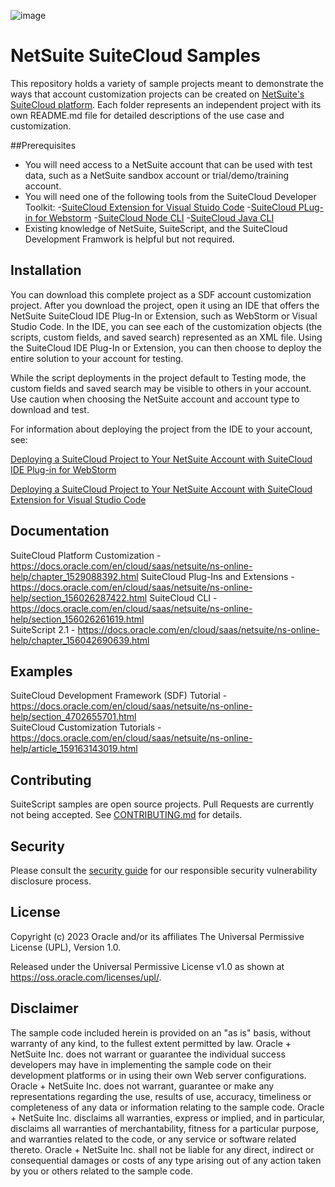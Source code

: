 ![image](https://user-images.githubusercontent.com/52827300/220511950-34c148c4-b8f8-452e-b01d-201070f0cd0a.png)

# NetSuite SuiteCloud Samples

This repository holds a variety of sample projects meant to demonstrate the ways that account customization projects can be created on [NetSuite's SuiteCloud platform](https://www.netsuite.com/portal/platform.shtml). Each folder represents an independent project with its own README.md file for detailed descriptions of the use case and customization.  

##Prerequisites
- You will need access to a NetSuite account that can be used with test data, such as a NetSuite sandbox account or trial/demo/training account.
- You will need one of the following tools from the SuiteCloud Developer Toolkit: 
  -[SuiteCloud Extension for Visual Stuido Code](https://docs.oracle.com/en/cloud/saas/netsuite/ns-online-help/article_159223155621.html) 
  -[SuiteCloud PLug-in for Webstorm](https://docs.oracle.com/en/cloud/saas/netsuite/ns-online-help/section_1529431804.html) 
  -[SuiteCloud Node CLI](https://github.com/oracle/netsuite-suitecloud-sdk) 
  -[SuiteCloud Java CLI](https://github.com/oracle/netsuite-suitecloud-sdk) 
- Existing knowledge of NetSuite, SuiteScript, and the SuiteCloud Development Framwork is helpful but not required.

## Installation

You can download this complete project as a SDF account customization project. After you download the project, open it using an IDE that offers the NetSuite SuiteCloud IDE Plug-In or Extension, such as WebStorm or Visual Studio Code. In the IDE, you can see each of the customization objects (the scripts, custom fields, and saved search) represented as an XML file. Using the SuiteCloud IDE Plug-In or Extension, you can then choose to deploy the entire solution to your account for testing.

While the script deployments in the project default to Testing mode, the custom fields and saved search may be visible to others in your account. Use caution when choosing the NetSuite account and account type to download and test.


For information about deploying the project from the IDE to your account, see:

[Deploying a SuiteCloud Project to Your NetSuite Account with SuiteCloud IDE Plug-in for WebStorm](https://docs.oracle.com/en/cloud/saas/netsuite/ns-online-help/section_1539789992.html)

[Deploying a SuiteCloud Project to Your NetSuite Account with SuiteCloud Extension for Visual Studio Code](https://docs.oracle.com/en/cloud/saas/netsuite/ns-online-help/section_160147342366.html)

## Documentation

SuiteCloud Platform Customization - https://docs.oracle.com/en/cloud/saas/netsuite/ns-online-help/chapter_1529088392.html
SuiteCloud Plug-Ins and Extensions  - https://docs.oracle.com/en/cloud/saas/netsuite/ns-online-help/section_156026287422.html
SuiteCloud CLI - https://docs.oracle.com/en/cloud/saas/netsuite/ns-online-help/section_156026261619.html  
SuiteScript 2.1 - https://docs.oracle.com/en/cloud/saas/netsuite/ns-online-help/chapter_156042690639.html

## Examples

SuiteCloud Development Framework (SDF) Tutorial - https://docs.oracle.com/en/cloud/saas/netsuite/ns-online-help/section_4702655701.html  
SuiteCloud Customization Tutorials - https://docs.oracle.com/en/cloud/saas/netsuite/ns-online-help/article_159163143019.html

## Contributing

SuiteScript samples are open source projects. Pull Requests are currently not being accepted. See [CONTRIBUTING.md](CONTRIBUTING.md) for details.

## Security

Please consult the [security guide](./SECURITY.md) for our responsible security vulnerability disclosure process.

## License
Copyright (c) 2023 Oracle and/or its affiliates The Universal Permissive License (UPL), Version 1.0.

Released under the Universal Permissive License v1.0 as shown at
<https://oss.oracle.com/licenses/upl/>.

## Disclaimer

The sample code included herein is provided on an "as is" basis, without warranty of any kind, to the fullest extent permitted by law. Oracle + NetSuite Inc. does not warrant or guarantee the individual success developers may have in implementing the sample code on their development platforms or in using their own Web server configurations. Oracle + NetSuite Inc. does not warrant, guarantee or make any representations regarding the use, results of use, accuracy, timeliness or completeness of any data or information relating to the sample code. Oracle + NetSuite Inc. disclaims all warranties, express or implied, and in particular, disclaims all warranties of merchantability, fitness for a particular purpose, and warranties related to the code, or any service or software related thereto. Oracle + NetSuite Inc. shall not be liable for any direct, indirect or consequential damages or costs of any type arising out of any action taken by you or others related to the sample code.
